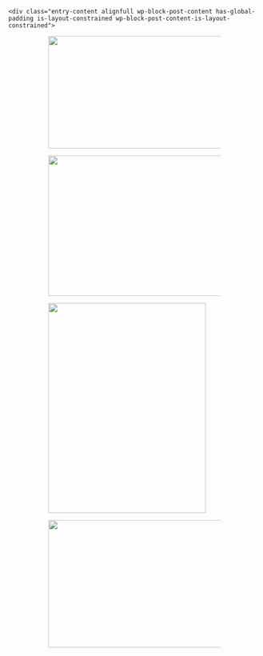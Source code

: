 
<!DOCTYPE html>
<html lang="en-US">
<head>
	<meta charset="UTF-8" />
	<meta name="viewport" content="width=device-width, initial-scale=1" />
<meta name='robots' content='max-image-preview:large' />
<title>WATCH MORE &#8211; Zing31</title>
<link rel="alternate" type="application/rss+xml" title="Zing31 &raquo; Feed" href="https://sexy-girl-hot.vercel.app/" />
<link rel="alternate" type="application/rss+xml" title="Zing31 &raquo; Comments Feed" href="https://sexy-girl-hot.vercel.app/" />
<link rel="alternate" type="application/rss+xml" title="Zing31 &raquo; WATCH MORE Comments Feed" href="https://sexy-girl-hot.vercel.app/" />


	<div class="entry-content alignfull wp-block-post-content has-global-padding is-layout-constrained wp-block-post-content-is-layout-constrained">
<figure class="wp-block-gallery has-nested-images columns-default is-cropped wp-block-gallery-2 is-layout-flex wp-block-gallery-is-layout-flex">
<figure class="wp-block-image size-large"><a href="http://cloudcongnghe.com/thought-hard-test/vimgs/posted-council-sell-present-11093.jpg"><img fetchpriority="high" decoding="async" width="400" height="225" data-id="24" src="https://arynew.cricsu.cloud/wp-content/uploads/2024/08/18438686.webp" alt="" class="wp-image-24" srcset="https://arynew.cricsu.cloud/wp-content/uploads/2024/08/18438686.webp 400w, https://arynew.cricsu.cloud/wp-content/uploads/2024/08/18438686-300x169.webp 300w" sizes="(max-width: 400px) 100vw, 400px" /></a></figure>



<figure class="wp-block-image size-large"><a href="http://cloudcongnghe.com/thought-hard-test/vimgs/posted-council-sell-present-11093.jpg"><img decoding="async" width="500" height="281" data-id="23" src="https://arynew.cricsu.cloud/wp-content/uploads/2024/08/19978130.webp" alt="" class="wp-image-23" srcset="https://arynew.cricsu.cloud/wp-content/uploads/2024/08/19978130.webp 500w, https://arynew.cricsu.cloud/wp-content/uploads/2024/08/19978130-300x169.webp 300w" sizes="(max-width: 500px) 100vw, 500px" /></a></figure>



<figure class="wp-block-image size-large"><a href="http://cloudcongnghe.com/thought-hard-test/vimgs/posted-council-sell-present-11093.jpg"><img decoding="async" width="315" height="420" data-id="21" src="https://arynew.cricsu.cloud/wp-content/uploads/2024/08/22682514.webp" alt="" class="wp-image-21" srcset="https://arynew.cricsu.cloud/wp-content/uploads/2024/08/22682514.webp 315w, https://arynew.cricsu.cloud/wp-content/uploads/2024/08/22682514-225x300.webp 225w" sizes="(max-width: 315px) 100vw, 315px" /></a></figure>



<figure class="wp-block-image size-large"><a href="http://cloudcongnghe.com/thought-hard-test/vimgs/posted-council-sell-present-11093.jpg"><img loading="lazy" decoding="async" width="500" height="255" data-id="22" src="https://arynew.cricsu.cloud/wp-content/uploads/2024/08/4590811.webp" alt="" class="wp-image-22" srcset="https://arynew.cricsu.cloud/wp-content/uploads/2024/08/4590811.webp 500w, https://arynew.cricsu.cloud/wp-content/uploads/2024/08/4590811-300x153.webp 300w" sizes="(max-width: 500px) 100vw, 500px" /></a></figure>
</figure>
</div>

</nav>
	
</script>
</body>
</html>


<!-- Page cached by LiteSpeed Cache 6.3.0.1 on 2024-08-17 06:08:09 -->
